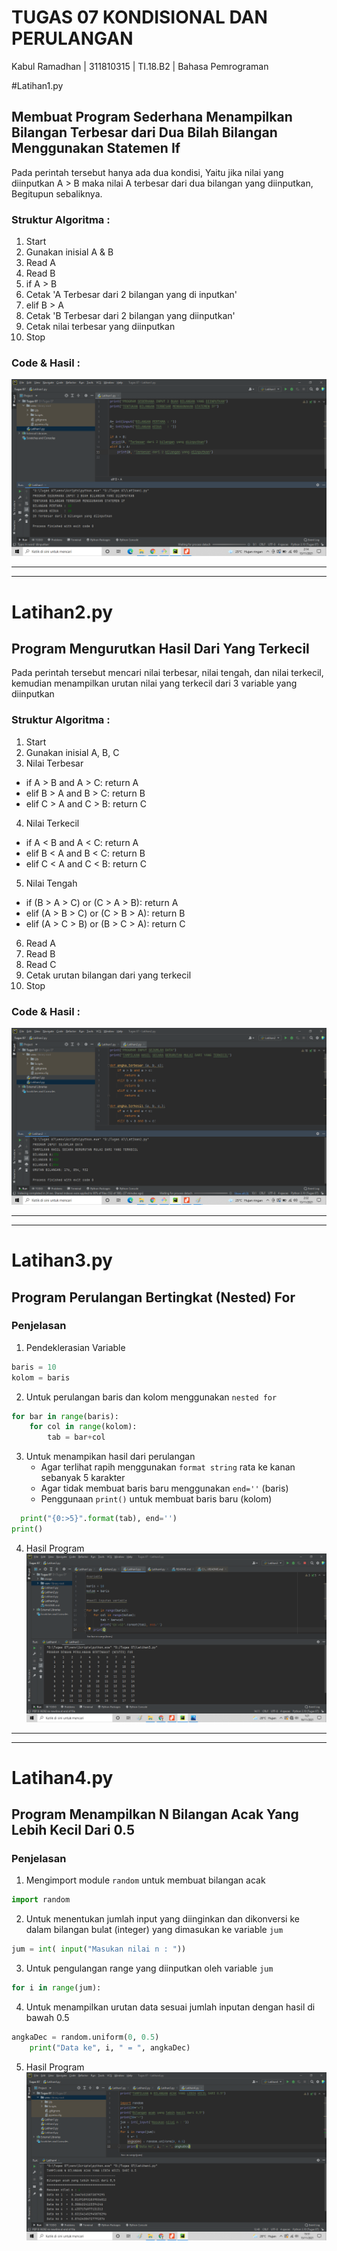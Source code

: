 # TUGAS 07 KONDISIONAL DAN PERULANGAN

Kabul Ramadhan | 311810315 | TI.18.B2 | Bahasa Pemrograman

#Latihan1.py
## Membuat Program Sederhana Menampilkan Bilangan Terbesar dari Dua  Bilah Bilangan Menggunakan Statemen If

Pada perintah tersebut hanya ada dua kondisi, Yaitu jika nilai yang diinputkan A > B maka nilai A terbesar dari dua
bilangan yang diinputkan, Begitupun sebaliknya.

### Struktur Algoritma :

1. Start
2. Gunakan inisial A & B 
3. Read A
4. Read B
5. if A > B
6. Cetak 'A Terbesar dari 2 bilangan yang di inputkan'
7. elif B > A
8. Cetak 'B Terbesar dari 2 bilangan yang diinputkan'
9. Cetak nilai terbesar yang diinputkan
10. Stop

### Code & Hasil :

![latihan1](image/latihan1.png)

***
***

# Latihan2.py
## Program Mengurutkan Hasil Dari Yang Terkecil

Pada perintah tersebut mencari nilai terbesar, nilai tengah, dan nilai terkecil, kemudian menampilkan urutan nilai yang
terkecil dari 3 variable yang diinputkan

### Struktur Algoritma :

1. Start
2. Gunakan inisial A, B, C
3. Nilai Terbesar
* if A > B and A > C: return A
* elif B > A and B > C: return B
* elif C > A and C > B: return C
4. Nilai Terkecil
* if A < B and A < C: return A
* elif B < A and B < C: return B
* elif C < A and C < B: return C
5. Nilai Tengah
* if (B > A > C) or (C > A > B): return A
* elif (A > B > C) or (C > B > A): return B
* elif (A > C > B) or (B > C > A): return C
6. Read A
7. Read B
8. Read C
9. Cetak urutan bilangan dari yang terkecil
10. Stop

### Code & Hasil :
![latihan1](image/latihan2.png)

***
***

# Latihan3.py
## Program Perulangan Bertingkat (Nested) For

### Penjelasan

1. Pendeklerasian Variable

```python
baris = 10
kolom = baris
```

2. Untuk perulangan baris dan kolom menggunakan `nested for`
```python
for bar in range(baris):
    for col in range(kolom):
        tab = bar+col        
```

3. Untuk menampikan hasil dari perulangan
     * Agar terlihat rapih menggunakan `format string` rata ke kanan sebanyak 5 karakter
     * Agar tidak membuat baris baru menggunakan `end=''` (baris)
     * Penggunaan `print()` untuk membuat baris baru (kolom)
```python
  print("{0:>5}".format(tab), end='')
print()    
```

4. Hasil Program
![latihan1](image/latihan3.png)

***
***

# Latihan4.py
## Program Menampilkan N Bilangan Acak Yang Lebih Kecil Dari 0.5

### Penjelasan

1. Mengimport module `random` untuk membuat bilangan acak
```python
import random
```

2. Untuk menentukan jumlah input yang diinginkan dan dikonversi ke dalam bilangan bulat (integer) yang dimasukan ke variable `jum`
```python
jum = int( input("Masukan nilai n : "))
```

3. Untuk pengulangan range yang diinputkan oleh variable `jum`
```python
for i in range(jum):
```

4. Untuk menampilkan urutan data sesuai jumlah inputan dengan hasil di bawah 0.5
```python
angkaDec = random.uniform(0, 0.5)
    print("Data ke", i, " = ", angkaDec)
```

5. Hasil Program
![latihan1](image/latihan4.png)
